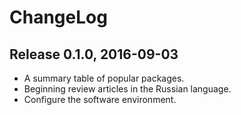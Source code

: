 # ChangeLog

## Release 0.1.0, 2016-09-03

* A summary table of popular packages.
* Beginning review articles in the Russian language.
* Configure the software environment.
